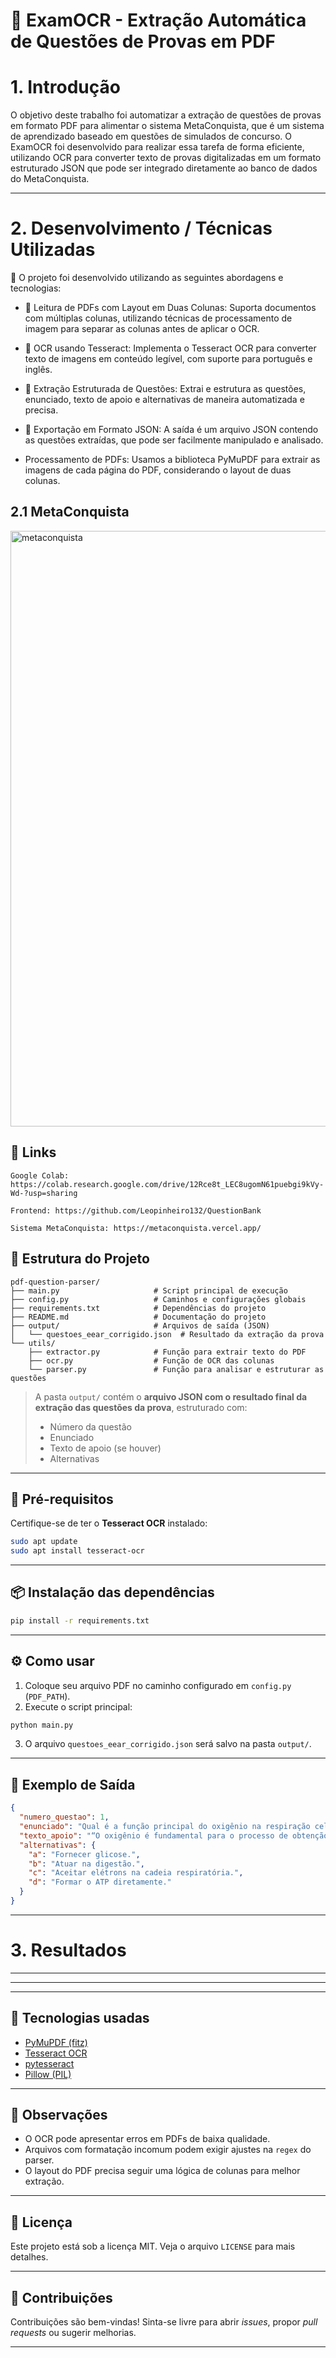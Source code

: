 # 🧠 ExamOCR - Extração Automática de Questões de Provas em PDF

# 1. Introdução
O objetivo deste trabalho foi automatizar a extração de questões de provas em formato PDF para alimentar o sistema MetaConquista, que é um sistema de aprendizado baseado em questões de simulados de concurso. O ExamOCR foi desenvolvido para realizar essa tarefa de forma eficiente, utilizando OCR para converter texto de provas digitalizadas em um formato estruturado JSON que pode ser integrado diretamente ao banco de dados do MetaConquista.

---

# 2. Desenvolvimento / Técnicas Utilizadas

🚀 O projeto foi desenvolvido utilizando as seguintes abordagens e tecnologias:


- 📄 Leitura de PDFs com Layout em Duas Colunas: Suporta documentos com múltiplas colunas, utilizando técnicas de processamento de imagem para separar as colunas antes de aplicar o OCR.

- 🤖 OCR usando Tesseract: Implementa o Tesseract OCR para converter texto de imagens em conteúdo legível, com suporte para português e inglês.

- 🧠 Extração Estruturada de Questões: Extrai e estrutura as questões, enunciado, texto de apoio e alternativas de maneira automatizada e precisa.

- 💾 Exportação em Formato JSON: A saída é um arquivo JSON contendo as questões extraídas, que pode ser facilmente manipulado e analisado.

- Processamento de PDFs: Usamos a biblioteca PyMuPDF para extrair as imagens de cada página do PDF, considerando o layout de duas colunas.


## 2.1 MetaConquista

<img width="1918" height="953" alt="metaconquista" src="https://github.com/user-attachments/assets/78d3f27d-61d4-4f64-b371-9e2685bc51c7" />


## 🔗 Links
```
Google Colab: https://colab.research.google.com/drive/12Rce8t_LEC8ugomN61puebgi9kVy-Wd-?usp=sharing

Frontend: https://github.com/Leopinheiro132/QuestionBank

Sistema MetaConquista: https://metaconquista.vercel.app/

```
## 📂 Estrutura do Projeto

```
pdf-question-parser/
├── main.py                     # Script principal de execução
├── config.py                   # Caminhos e configurações globais
├── requirements.txt            # Dependências do projeto
├── README.md                   # Documentação do projeto
├── output/                     # Arquivos de saída (JSON)
│   └── questoes_eear_corrigido.json  # Resultado da extração da prova
└── utils/
    ├── extractor.py            # Função para extrair texto do PDF
    ├── ocr.py                  # Função de OCR das colunas
    └── parser.py               # Função para analisar e estruturar as questões
```

> A pasta `output/` contém o **arquivo JSON com o resultado final da extração das questões da prova**, estruturado com:
> - Número da questão
> - Enunciado
> - Texto de apoio (se houver)
> - Alternativas

---

## 🧪 Pré-requisitos

Certifique-se de ter o **Tesseract OCR** instalado:

```bash
sudo apt update
sudo apt install tesseract-ocr
```

---

## 📦 Instalação das dependências

```bash
pip install -r requirements.txt
```

---

## ⚙️ Como usar

1. Coloque seu arquivo PDF no caminho configurado em `config.py` (`PDF_PATH`).
2. Execute o script principal:

```bash
python main.py
```

3. O arquivo `questoes_eear_corrigido.json` será salvo na pasta `output/`.

---

## 📄 Exemplo de Saída

```json
{
  "numero_questao": 1,
  "enunciado": "Qual é a função principal do oxigênio na respiração celular?",
  "texto_apoio": "“O oxigênio é fundamental para o processo de obtenção de energia nas células...”",
  "alternativas": {
    "a": "Fornecer glicose.",
    "b": "Atuar na digestão.",
    "c": "Aceitar elétrons na cadeia respiratória.",
    "d": "Formar o ATP diretamente."
  }
}
```

---

# 3. Resultados

---

---

---

## 🧠 Tecnologias usadas

- [PyMuPDF (fitz)](https://pymupdf.readthedocs.io/en/latest/)
- [Tesseract OCR](https://github.com/tesseract-ocr/tesseract)
- [pytesseract](https://pypi.org/project/pytesseract/)
- [Pillow (PIL)](https://pillow.readthedocs.io/)

---

## 📌 Observações

- O OCR pode apresentar erros em PDFs de baixa qualidade.
- Arquivos com formatação incomum podem exigir ajustes na `regex` do parser.
- O layout do PDF precisa seguir uma lógica de colunas para melhor extração.

---

## 📜 Licença

Este projeto está sob a licença MIT. Veja o arquivo `LICENSE` para mais detalhes.

---

## 🤝 Contribuições

Contribuições são bem-vindas! Sinta-se livre para abrir *issues*, propor *pull requests* ou sugerir melhorias.

---
